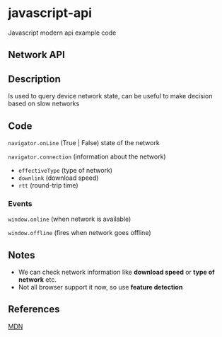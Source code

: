 # javascript-api
Javascript modern api example code


## Network API

## Description
Is used to query device network state, can be useful to make decision based on slow networks

## Code
```navigator.onLine``` (True | False) state of the network

```navigator.connection``` (information about the network)

- ```effectiveType``` (type of network)
- ```downlink``` (download speed)
- ```rtt``` (round-trip time)



### Events
```window.online``` (when network is available)

```window.offline``` (fires when network goes offline)

## Notes
- We can check network information like **download speed** or **type of network** etc.
- Not all browser support it now, so use **feature detection**

## References

[MDN](https://developer.mozilla.org/en-US/docs/Web/API/NetworkInformation)
